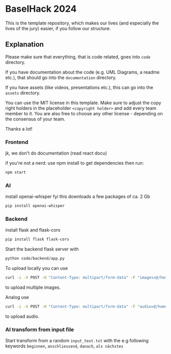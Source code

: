 # BaselHack 2024

This is the template repository, which makes our lives (and especially the lives of the jury) easier,
if you follow our structure.

## Explanation

Please make sure that everything, that is code related, goes into `code` directory.

If you have documentation about the code (e.g. UML Diagrams, a readme etc.), that should go into the `documentation` directory.

If you have assets (like videos, presentations etc.), this can go into the `assets` directory.

You can use the MIT license in this template. Make sure to adjust the copy right holders in the placeholder `<copyright holder>` and add every team member to it.
You are also free to choose any other license - depending on the consensus of your team.

Thanks a lot!

### Frontend

jk, we don't do documentation (read react docu)

if you're not a nerd:
use npm install to get dependencies
then run:
```sh
npm start
```

### AI
install openai-whisper
fyi this downloads a few packages of ca. 2 Gb
```sh
pip install openai-whisper
```

### Backend

install flask and flask-cors
```sh
pip install flask flask-cors
```

Start the backend flask server with 
```sh
python code/backend/app.py
```

To upload locally you can use 
```sh 
curl -i -X POST -H "Content-Type: multipart/form-data" -F "images=@/home/user/Pictures/pepe.jpg" -F "images=@/home/user/Pictures/hands.jpg" http://127.0.0.1:5000/upload/images
``` 
to upload multiple images.

Analog use  
```sh 
curl -i -X POST -H "Content-Type: multipart/form-data" -F "audio=@/home/user/Music/never_gonna_give_you_up.mp3" http://127.0.0.1:5000/upload/audio
``` 
to upload audio.

### AI transform from input file

Start transform from a random ```input_text.txt``` with the e.g following keywords ```beginnen```, ```anschliessend```, ```danach```, ```als nächstes```